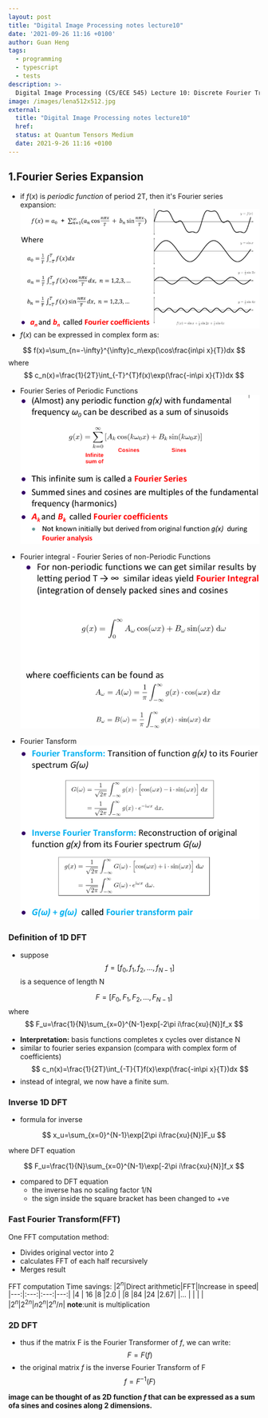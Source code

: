 ```yaml
---
layout: post
title: "Digital Image Processing notes lecture10"
date: '2021-09-26 11:16 +0100'
author: Guan Heng
tags:
  - programming
  - typescript
  - tests
description: >-
  Digital Image Processing (CS/ECE 545) Lecture 10: Discrete Fourier Transform(DFT).
image: /images/lena512x512.jpg
external:
  title: "Digital Image Processing notes lecture10"
  href: 
  status: at Quantum Tensors Medium
  date: 2021-9-26 11:16 +0100
---
```


## 1.Fourier Series Expansion
- if $f(x)$ is *periodic function* of period 2T, then it's Fourier series expansion:
![fourier-series-expansion](/images/post-dip-10/fourier-series-expansion.png)
- $f(x)$ can be expressed in complex form as:

$$
f(x)=\sum_{n=-\infty}^{\infty}c_n\exp(\cos\frac{in\pi x}{T})dx
$$
where 
$$
c_n(x)=\frac{1}{2T}\int_{-T}^{T}f(x)\exp(\frac{-in\pi x}{T})dx
$$

- Fourier Series of Periodic Functions
![](/images/post-dip-10/fourier-series-periodic.png)

- Fourier integral - Fourier Series of non-Periodic Functions
![](/images/post-dip-10/fourier-integral.png)

- Fourier Tansform
![](/images/post-dip-10/fourier-trans.png)

### Definition of 1D DFT
- suppose
$$
f=[f_0,f_1,f_2,...,f_{N-1}]
$$
is a sequence of length N

$$
F=[F_0,F_1,F_2,...,F_{N-1}]
$$
where 
$$
F_u=\frac{1}{N}\sum_{x=0}^{N-1}exp[-2\pi i\frac{xu}{N}]f_x
$$
- **Interpretation:** basis functions completes x cycles over distance N
- similar to fourier series expansion (compara with complex form of coefficients)
$$
c_n(x)=\frac{1}{2T}\int_{-T}{T}f(x)\exp(\frac{-in\pi x}{T})dx
$$
- instead of integral, we now have a finite sum.

### Inverse 1D DFT
- formula for inverse  

$$
x_u=\sum_{x=0}^{N-1}\exp[2\pi i\frac{xu}{N}]F_u
$$

where DFT equation

$$
F_u=\frac{1}{N}\sum_{x=0}^{N-1}\exp[-2\pi i\frac{xu}{N}]f_x
$$

- compared to DFT equation
    - the inverse has no scaling factor 1/N
    - the sign inside the square bracket has been changed to +ve

### Fast Fourier Transform(FFT)
One FFT computation method:
- Divides original vector into 2
- calculates FFT of each half recursively
- Merges result

FFT computation Time savings:
|$2^n$|Direct arithmetic|FFT|Increase in speed|
|---:|:---:|:---:|---:|
|4   | 16  |8    |2.0 |
|8   |84   |24   |2.67|
|... |     |     |    |
|$2^n$|$2^{2n}$|$n2^n$|$2^n/n$|
**note**:unit is multiplication

### 2D DFT
- thus if the matrix F is the Fourier Transformer of $f$, we can write:
$$F=F(f)$$
- the original matrix $f$ is the inverse Fourier Transform of F
$$f=F^{-1}(F)$$

**image can be thought of as 2D function $f$ that can be expressed as a sum ofa sines and cosines along 2 dimensions.**


